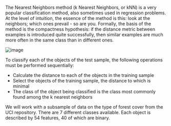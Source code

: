 The Nearest Neighbors method (k Nearest Neighbors, or kNN) is a very popular classification method, also sometimes used in regression problems.  At the level of intuition, the essence of the method is this: look at the neighbors; which ones prevail - so are you. Formally, the basis of the method is the compactness hypothesis: if the distance metric between examples is introduced quite successfully, then similar examples are much more often in the same class than in different ones.

![image](https://github.com/fewHoursLater/ML/assets/84395151/640808d3-6b1c-43b2-b608-1f2721170ec6)


To classify each of the objects of the test sample, the following operations must be performed sequentially:

- Calculate the distance to each of the objects in the training sample
- Select the objects of the training sample, the distance to which is minimal
- The class of the object being classified is the class most commonly found among the k nearest neighbors


We will work with a subsample of data on the type of forest cover from the UCI repository. There are 7 different classes available. Each object is described by 54 features, 40 of which are binary.
